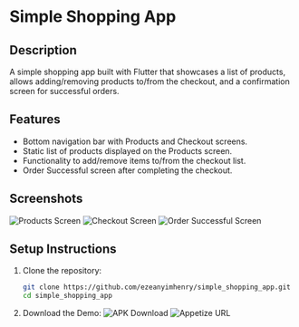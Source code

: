 # Simple Shopping App

## Description
A simple shopping app built with Flutter that showcases a list of products, allows adding/removing products to/from the checkout, and a confirmation screen for successful orders.

## Features
- Bottom navigation bar with Products and Checkout screens.
- Static list of products displayed on the Products screen.
- Functionality to add/remove items to/from the checkout list.
- Order Successful screen after completing the checkout.

## Screenshots
![Products Screen](screenshots/products_screen.png)
![Checkout Screen](screenshots/checkout_screen.png)
![Order Successful Screen](screenshots/order_successful_screen.png)

## Setup Instructions
1. Clone the repository:
   ```bash
   git clone https://github.com/ezeanyimhenry/simple_shopping_app.git
   cd simple_shopping_app
2. Download the Demo:
   ![APK Download](https://drive.google.com/)
   ![Appetize URL](https://drive.google.com/)
